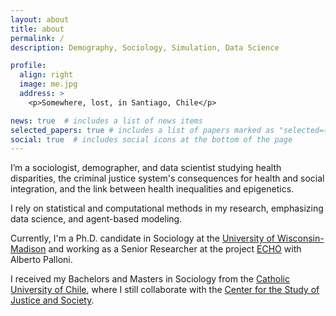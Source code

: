```yaml
---
layout: about
title: about
permalink: /
description: Demography, Sociology, Simulation, Data Science

profile:
  align: right
  image: me.jpg
  address: >
    <p>Somewhere, lost, in Santiago, Chile</p>

news: true  # includes a list of news items
selected_papers: true # includes a list of papers marked as "selected={true}"
social: true  # includes social icons at the bottom of the page
---
```


I’m a sociologist, demographer, and data scientist studying health disparities, the criminal justice system's consequences for health and social integration, and the link between health inequalities and epigenetics.

I rely on statistical and computational methods in my research, emphasizing data science, and agent-based modeling.

Currently, I'm a Ph.D. candidate in Sociology at the [University of Wisconsin-Madison](http://www.ssc.wisc.edu/soc/) and working as a Senior Researcher at the project [ECHO](https://echo-erc.csic.es/) with Alberto Palloni.


I received my Bachelors and Masters in Sociology from the [Catholic University of Chile](http://sociologia.uc.cl/), where I still collaborate with the [Center for the Study of Justice and Society](http://justiciaysociedad.uc.cl/).
